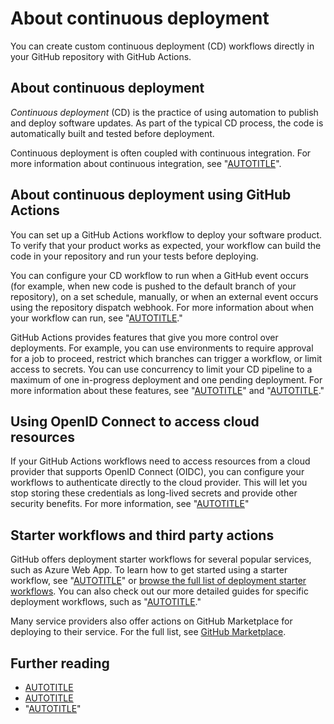 # About continuous deployment

You can create custom continuous deployment (CD) workflows directly in your GitHub repository with GitHub Actions.

## About continuous deployment

_Continuous deployment_ (CD) is the practice of using automation to publish and deploy software updates. As part of the typical CD process, the code is automatically built and tested before deployment.

Continuous deployment is often coupled with continuous integration. For more information about continuous integration, see "[AUTOTITLE](/actions/automating-builds-and-tests/about-continuous-integration)".

## About continuous deployment using GitHub Actions

You can set up a GitHub Actions workflow to deploy your software product. To verify that your product works as expected, your workflow can build the code in your repository and run your tests before deploying.

You can configure your CD workflow to run when a GitHub event occurs (for example, when new code is pushed to the default branch of your repository), on a set schedule, manually, or when an external event occurs using the repository dispatch webhook. For more information about when your workflow can run, see "[AUTOTITLE](/actions/using-workflows/events-that-trigger-workflows)."

GitHub Actions provides features that give you more control over deployments. For example, you can use environments to require approval for a job to proceed, restrict which branches can trigger a workflow, or limit access to secrets. You can use concurrency to limit your CD pipeline to a maximum of one in-progress deployment and one pending deployment. For more information about these features, see "[AUTOTITLE](/actions/deployment/about-deployments/deploying-with-github-actions)" and "[AUTOTITLE](/actions/deployment/targeting-different-environments/using-environments-for-deployment)."

## Using OpenID Connect to access cloud resources

If your GitHub Actions workflows need to access resources from a cloud provider that supports OpenID Connect (OIDC), you can configure your workflows to authenticate directly to the cloud provider. This will let you stop storing these credentials as long-lived secrets and provide other security benefits. For more information, see "[AUTOTITLE](/actions/deployment/security-hardening-your-deployments/about-security-hardening-with-openid-connect)"

## Starter workflows and third party actions

GitHub offers deployment starter workflows for several popular services, such as Azure Web App. To learn how to get started using a starter workflow, see "[AUTOTITLE](/actions/learn-github-actions/using-starter-workflows)" or [browse the full list of deployment starter workflows](https://github.com/actions/starter-workflows/tree/main/deployments). You can also check out our more detailed guides for specific deployment workflows, such as "[AUTOTITLE](/actions/deployment/deploying-to-your-cloud-provider/deploying-to-azure/deploying-nodejs-to-azure-app-service)."

Many service providers also offer actions on GitHub Marketplace for deploying to their service. For the full list, see [GitHub Marketplace](https://github.com/marketplace?category=deployment&type=actions).

## Further reading

- [AUTOTITLE](/actions/deployment/about-deployments/deploying-with-github-actions)
- [AUTOTITLE](/actions/deployment/targeting-different-environments/using-environments-for-deployment)
- "[AUTOTITLE](/billing/managing-billing-for-github-actions)"
